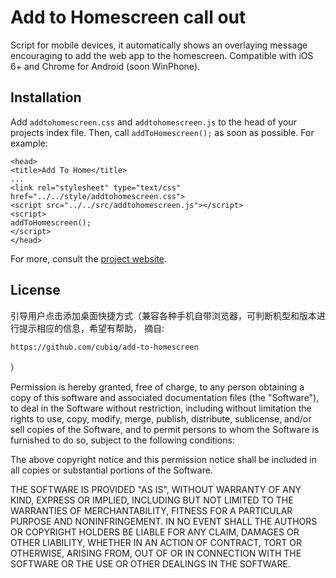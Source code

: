 # Add to Homescreen call out

Script for mobile devices, it automatically shows an overlaying message encouraging to add the web app to the homescreen. Compatible with iOS 6+ and Chrome for Android (soon WinPhone).

## Installation

Add `addtohomescreen.css` and `addtohomescreen.js` to the head of your projects index file. Then, call `addToHomescreen();` as soon as possible. For example:

```
<head>
<title>Add To Home</title>
...
<link rel="stylesheet" type="text/css" href="../../style/addtohomescreen.css">
<script src="../../src/addtohomescreen.js"></script>
<script>
addToHomescreen();
</script>
</head>
```

For more, consult the [project website](http://cubiq.org/add-to-home-screen).

## License

引导用户点击添加桌面快捷方式（兼容各种手机自带浏览器，可判断机型和版本进行提示相应的信息，希望有帮助，
摘自:
```
https://github.com/cubiq/add-to-homescreen
```
）

Permission is hereby granted, free of charge, to any person
obtaining a copy of this software and associated documentation
files (the "Software"), to deal in the Software without
restriction, including without limitation the rights to use,
copy, modify, merge, publish, distribute, sublicense, and/or sell
copies of the Software, and to permit persons to whom the
Software is furnished to do so, subject to the following
conditions:

The above copyright notice and this permission notice shall be
included in all copies or substantial portions of the Software.

THE SOFTWARE IS PROVIDED "AS IS", WITHOUT WARRANTY OF ANY KIND,
EXPRESS OR IMPLIED, INCLUDING BUT NOT LIMITED TO THE WARRANTIES
OF MERCHANTABILITY, FITNESS FOR A PARTICULAR PURPOSE AND
NONINFRINGEMENT. IN NO EVENT SHALL THE AUTHORS OR COPYRIGHT
HOLDERS BE LIABLE FOR ANY CLAIM, DAMAGES OR OTHER LIABILITY,
WHETHER IN AN ACTION OF CONTRACT, TORT OR OTHERWISE, ARISING
FROM, OUT OF OR IN CONNECTION WITH THE SOFTWARE OR THE USE OR
OTHER DEALINGS IN THE SOFTWARE.
